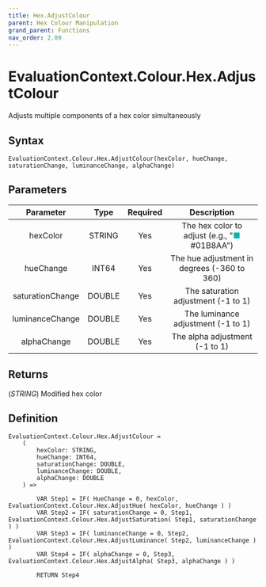 ```yaml
---
title: Hex.AdjustColour
parent: Hex Colour Manipulation
grand_parent: Functions
nav_order: 2.09
---
```


# EvaluationContext.Colour.Hex.AdjustColour

Adjusts multiple components of a hex color simultaneously

## Syntax

```dax
EvaluationContext.Colour.Hex.AdjustColour(hexColor, hueChange, saturationChange, luminanceChange, alphaChange)
```

## Parameters

| Parameter | Type | Required | Description |
|:---:|:---:|:---:|:---:|
| hexColor | STRING | Yes | The hex color to adjust (e.g., "<span style="color: #01B8AA">■</span> #01B8AA") |
| hueChange | INT64 | Yes | The hue adjustment in degrees (-360 to 360) |
| saturationChange | DOUBLE | Yes | The saturation adjustment (-1 to 1) |
| luminanceChange | DOUBLE | Yes | The luminance adjustment (-1 to 1) |
| alphaChange | DOUBLE | Yes | The alpha adjustment (-1 to 1) |

## Returns

(*STRING*) Modified hex color

## Definition

```dax
EvaluationContext.Colour.Hex.AdjustColour =
    (
        hexColor: STRING,
        hueChange: INT64,
        saturationChange: DOUBLE,
        luminanceChange: DOUBLE,
        alphaChange: DOUBLE
    ) =>
    
        VAR Step1 = IF( HueChange = 0, hexColor, EvaluationContext.Colour.Hex.AdjustHue( hexColor, hueChange ) )
        VAR Step2 = IF( saturationChange = 0, Step1, EvaluationContext.Colour.Hex.AdjustSaturation( Step1, saturationChange ) )
        VAR Step3 = IF( luminanceChange = 0, Step2, EvaluationContext.Colour.Hex.AdjustLuminance( Step2, luminanceChange ) )
        VAR Step4 = IF( alphaChange = 0, Step3, EvaluationContext.Colour.Hex.AdjustAlpha( Step3, alphaChange ) )
    
        RETURN Step4
```